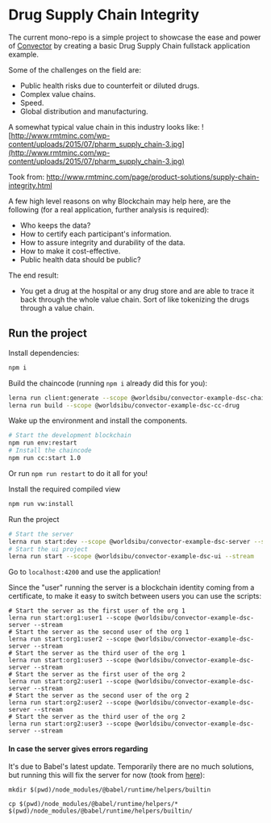 # Drug Supply Chain Integrity

The current mono-repo is a simple project to showcase the ease and power of [Convector](https://worldsibu.io/convector) by creating a basic Drug Supply Chain fullstack application example.

Some of the challenges on the field are:

* Public health risks due to counterfeit or diluted drugs.
* Complex value chains.
* Speed.
* Global distribution and manufacturing.

A somewhat typical value chain in this industry looks like:
![http://www.rmtminc.com/wp-content/uploads/2015/07/pharm_supply_chain-3.jpg](http://www.rmtminc.com/wp-content/uploads/2015/07/pharm_supply_chain-3.jpg)

Took from: http://www.rmtminc.com/page/product-solutions/supply-chain-integrity.html


A few high level reasons on why Blockchain may help here, are the following (for a real application, further analysis is required):

* Who keeps the data?
* How to certify each participant's information.
* How to assure integrity and durability of the data.
* How to make it cost-effective.
* Public health data should be public?

The end result:

* You get a drug at the hospital or any drug store and are able to trace it back through the whole value chain. Sort of like tokenizing the drugs through a value chain.

## Run the project

Install dependencies:
```bash
npm i
```

Build the chaincode (running `npm i` already did this for you):
```bash
lerna run client:generate --scope @worldsibu/convector-example-dsc-chaincodes
lerna run build --scope @worldsibu/convector-example-dsc-cc-drug
```

Wake up the environment and install the components.

```bash
# Start the development blockchain
npm run env:restart
# Install the chaincode
npm run cc:start 1.0
```

Or run `npm run restart` to do it all for you!

Install the required compiled view 
```bash
npm run vw:install
```

Run the project

```bash
# Start the server
lerna run start:dev --scope @worldsibu/convector-example-dsc-server --stream
# Start the ui project
lerna run start --scope @worldsibu/convector-example-dsc-ui --stream
```

Go to `localhost:4200` and use the application!

Since the "user" running the server is a blockchain identity coming from a certificate, to make it easy to switch between users you can use the scripts:

```
# Start the server as the first user of the org 1
lerna run start:org1:user1 --scope @worldsibu/convector-example-dsc-server --stream
# Start the server as the second user of the org 1
lerna run start:org1:user2 --scope @worldsibu/convector-example-dsc-server --stream
# Start the server as the third user of the org 1
lerna run start:org1:user3 --scope @worldsibu/convector-example-dsc-server --stream
# Start the server as the first user of the org 2
lerna run start:org2:user1 --scope @worldsibu/convector-example-dsc-server --stream
# Start the server as the second user of the org 2
lerna run start:org2:user2 --scope @worldsibu/convector-example-dsc-server --stream
# Start the server as the third user of the org 2
lerna run start:org2:user3 --scope @worldsibu/convector-example-dsc-server --stream
```


#### In case the server gives errors regarding 

It's due to Babel's latest update. Temporarily there are no much solutions, but running this will fix the server for now (took from [here](https://forums.meteor.com/t/error-cannot-find-module-babel-runtime-helpers-builtin-interoprequiredefault/44944/4)):

```
mkdir $(pwd)/node_modules/@babel/runtime/helpers/builtin

cp $(pwd)/node_modules/@babel/runtime/helpers/* $(pwd)/node_modules/@babel/runtime/helpers/builtin/
```
